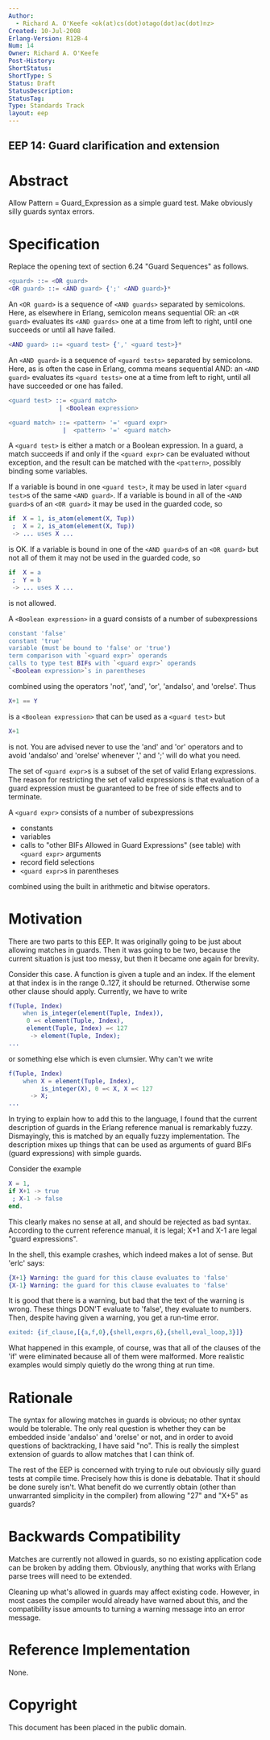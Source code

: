 ```yaml
---
Author:
  - Richard A. O'Keefe <ok(at)cs(dot)otago(dot)ac(dot)nz>
Created: 10-Jul-2008
Erlang-Version: R12B-4
Num: 14
Owner: Richard A. O'Keefe
Post-History: 
ShortStatus: 
ShortType: S
Status: Draft
StatusDescription: 
StatusTag: 
Type: Standards Track
layout: eep
---
```

EEP 14: Guard clarification and extension
----

Abstract
========

Allow Pattern = Guard_Expression as a simple guard test.
Make obviously silly guards syntax errors.

Specification
=============

Replace the opening text of section 6.24 "Guard Sequences"
as follows.

```erlang
<guard> ::= <OR guard>
<OR guard> ::= <AND guard> {';' <AND guard>}*
```

An `<OR guard>` is a sequence of `<AND guards>` separated by
semicolons.  Here, as elsewhere in Erlang, semicolon means
sequential OR:  an `<OR guard>` evaluates its `<AND guards>`
one at a time from left to right, until one succeeds or
until all have failed.

```erlang
<AND guard> ::= <guard test> {',' <guard test>}*
```

An `<AND guard>` is a sequence of `<guard tests>` separated by
semicolons.  Here, as is often the case in Erlang, comma
means sequential AND:  an `<AND guard>` evaluates its
`<guard tests>` one at a time from left to right, until all
have succeeded or one has failed.

```erlang
<guard test> ::= <guard match>
              | <Boolean expression>

<guard match> ::= <pattern> '=' <guard expr>
               |  <pattern> '=' <guard match>
```

A `<guard test>` is either a match or a Boolean expression.
In a guard, a match succeeds if and only if the `<guard expr>`
can be evaluated without exception, and the result can be
matched with the `<pattern>`, possibly binding some variables.

If a variable is bound in one `<guard test>`, it may be used in
later `<guard test>`s of the same `<AND guard>`.  If a variable
is bound in all of the `<AND guard>`s of an `<OR guard>` it may
be used in the guarded code, so

```erlang
if  X = 1, is_atom(element(X, Tup))
 ;  X = 2, is_atom(element(X, Tup))
 -> ... uses X ...
```

is OK.  If a variable is bound in one of the `<AND guard>`s of
an `<OR guard>` but not all of them it may not be used in the
guarded code, so

```erlang
if  X = a
 ;  Y = b
 -> ... uses X ...
```

is not allowed.

A `<Boolean expression>` in a guard consists of a number
of subexpressions
```erlang
constant 'false'
constant 'true'
variable (must be bound to 'false' or 'true')
term comparison with `<guard expr>` operands
calls to type test BIFs with `<guard expr>` operands
`<Boolean expression>`s in parentheses
```
combined using the operators 'not', 'and', 'or',
'andalso', and 'orelse'.  Thus

```erlang
X+1 == Y
```

is a `<Boolean expression>` that can be used as a `<guard test>`
but

```erlang
X+1
```

is not.  You are advised never to use the 'and' and 'or' operators
and to avoid 'andalso' and 'orelse' whenever ',' and ';' will do
what you need.

The set of `<guard expr>`s is a subset of the set of valid Erlang
expressions.  The reason for restricting the set of valid
expressions is that evaluation of a guard expression must be
guaranteed to be free of side effects and to terminate.

A `<guard expr>` consists of a number of subexpressions

* constants
* variables
* calls to "other BIFs Allowed in Guard Expressions"
  (see table) with `<guard expr>` arguments
* record field selections
* `<guard expr>`s in parentheses

combined using the built in arithmetic and bitwise operators.

Motivation
==========

There are two parts to this EEP.  It was originally going to
be just about allowing matches in guards.  Then it was going
to be two, because the current situation is just too messy,
but then it became one again for brevity.

Consider this case.  A function is given a tuple and an index.
If the element at that index is in the range 0..127, it
should be returned.  Otherwise some other clause should apply.
Currently, we have to write

```erlang
f(Tuple, Index)
    when is_integer(element(Tuple, Index)),
     0 =< element(Tuple, Index),
     element(Tuple, Index) =< 127
      -> element(Tuple, Index);
...
```

or something else which is even clumsier.  Why can't we write

```erlang
f(Tuple, Index)
    when X = element(Tuple, Index),
         is_integer(X), 0 =< X, X =< 127
      -> X;
...
```

In trying to explain how to add this to the language, I found
that the current description of guards in the Erlang reference
manual is remarkably fuzzy.  Dismayingly, this is matched
by an equally fuzzy implementation.  The description mixes
up things that can be used as arguments of guard BIFs
(guard expressions) with simple guards.

Consider the example

```erlang
X = 1,
if X+1 -> true
 ; X-1 -> false
end.
```

This clearly makes no sense at all, and should be rejected
as bad syntax.  According to the current reference manual,
it is legal; X+1 and X-1 are legal "guard expressions".

In the shell, this example crashes, which indeed makes
a lot of sense.  But 'erlc' says:

```erlang
{X+1} Warning: the guard for this clause evaluates to 'false'
{X-1} Warning: the guard for this clause evaluates to 'false'
```

It is good that there is a warning, but bad that the text of
the warning is wrong.  These things DON'T evaluate to 'false',
they evaluate to numbers.  Then, despite having given a warning,
you get a run-time error.

```erlang
exited: {if_clause,[{a,f,0},{shell,exprs,6},{shell,eval_loop,3}]}
```

What happened in this example, of course, was that all of the
clauses of the 'if' were eliminated because all of them were
malformed.  More realistic examples would simply quietly do the
wrong thing at run time.

Rationale
=========

The syntax for allowing matches in guards is obvious;
no other syntax would be tolerable.  The only real question
is whether they can be embedded inside 'andalso' and 'orelse'
or not, and in order to avoid questions of backtracking, I
have said "no".  This is really the simplest extension of
guards to allow matches that I can think of.

The rest of the EEP is concerned with trying to rule out
obviously silly guard tests at compile time.  Precisely how
this is done is debatable.  That it should be done surely
isn't.  What benefit do we currently obtain (other than
unwarranted simplicity in the compiler) from allowing "27"
and "X+5" as guards?

Backwards Compatibility
=======================

Matches are currently not allowed in guards, so no existing
application code can be broken by adding them.  Obviously,
anything that works with Erlang parse trees will need to be
extended.

Cleaning up what's allowed in guards may affect existing code.
However, in most cases the compiler would already have warned
about this, and the compatibility issue amounts to turning a
warning message into an error message.

Reference Implementation
========================

None.

Copyright
=========

This document has been placed in the public domain.

[EmacsVar]: <> "Local Variables:"
[EmacsVar]: <> "mode: indented-text"
[EmacsVar]: <> "indent-tabs-mode: nil"
[EmacsVar]: <> "sentence-end-double-space: t"
[EmacsVar]: <> "fill-column: 70"
[EmacsVar]: <> "coding: utf-8"
[EmacsVar]: <> "End:"